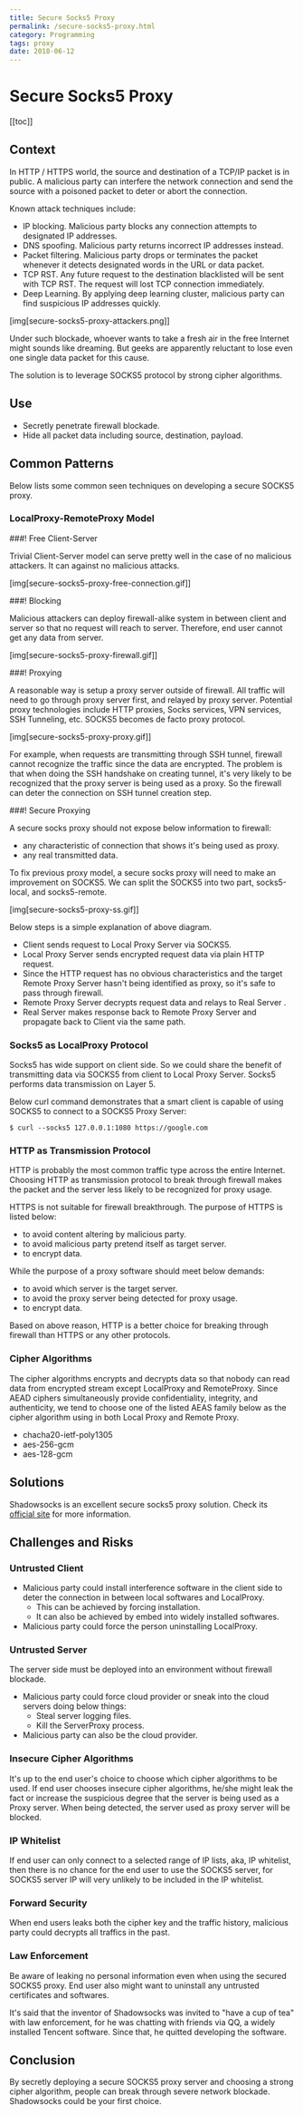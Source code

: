 ```yaml
---
title: Secure Socks5 Proxy
permalink: /secure-socks5-proxy.html
category: Programming
tags: proxy
date: 2018-06-12
---
```


# Secure Socks5 Proxy

[[toc]]

## Context

In HTTP / HTTPS world, the source and  destination of a TCP/IP packet is in public. A malicious party can interfere the network connection and send the source with a poisoned packet to deter or abort the connection.

Known attack techniques include:

* IP blocking. Malicious party blocks any connection attempts to designated IP addresses.
* DNS spoofing. Malicious party returns incorrect IP addresses instead.
* Packet filtering. Malicious party drops or terminates the packet whenever it detects designated words in the URL or data packet.
* TCP RST. Any future request to the destination blacklisted will be sent with TCP RST. The request will lost TCP connection immediately.
* Deep Learning. By applying deep learning cluster, malicious party can find suspicious IP addresses quickly.

[img[secure-socks5-proxy-attackers.png]]

Under such blockade, whoever wants to take a fresh air in the free Internet might sounds like dreaming. But geeks are apparently reluctant to lose even one single data packet for this cause. 

The solution is to leverage SOCKS5 protocol by strong cipher algorithms.

## Use

* Secretly penetrate firewall blockade.
* Hide all packet data including source, destination, payload.

## Common Patterns

Below lists some common seen techniques on developing a secure SOCKS5 proxy.

### LocalProxy-RemoteProxy Model

###! Free Client-Server

Trivial Client-Server model can serve pretty well in the case of no malicious attackers. It can against no malicious attacks.

[img[secure-socks5-proxy-free-connection.gif]]

###! Blocking

Malicious attackers can deploy firewall-alike system in between client and server so that no request will reach to server. Therefore, end user cannot get any data from server.

[img[secure-socks5-proxy-firewall.gif]]

###! Proxying

A reasonable way is setup a proxy server outside of firewall. All traffic will need to go through proxy server first, and relayed by proxy server.
Potential proxy technologies include HTTP proxies, Socks services, VPN services, SSH Tunneling, etc. SOCKS5 becomes de facto proxy protocol.

[img[secure-socks5-proxy-proxy.gif]]

For example, when requests are transmitting through SSH tunnel, firewall cannot recognize the traffic since the data are encrypted. The problem is that when doing the SSH handshake on creating tunnel, it's very likely to be recognized that the proxy server is being used as a proxy. So the firewall can deter the connection on SSH tunnel creation step.

###! Secure Proxying

A secure socks proxy should not expose below information to firewall:

* any characteristic of connection that shows it's being used as proxy.
* any real transmitted data.

To fix previous proxy model, a secure socks proxy will need to make an improvement on SOCKS5. We can split the SOCKS5 into two part, socks5-local, and socks5-remote.

[img[secure-socks5-proxy-ss.gif]]

Below steps is a simple explanation of above diagram.

* Client sends request to Local Proxy Server via SOCKS5.
* Local Proxy Server sends encrypted request data via plain HTTP request.
* Since the HTTP request has no obvious characteristics and the target Remote Proxy Server hasn't being identified as proxy, so it's safe to pass through firewall.
* Remote Proxy Server decrypts request data and relays to Real Server .
* Real Server makes response back to Remote Proxy Server and propagate back to Client via the same path.

### Socks5 as LocalProxy Protocol

Socks5 has wide support on client side. So we could share the benefit of transmitting data via SOCKS5 from client to Local Proxy Server. Socks5 performs data transmission on Layer 5.

Below curl command demonstrates that a smart client is capable of using SOCKS5 to connect to a SOCKS5 Proxy Server:

```
$ curl --socks5 127.0.0.1:1080 https://google.com
```

### HTTP as Transmission Protocol

HTTP is probably the most common traffic type across the entire Internet. Choosing HTTP as transmission protocol to break through firewall makes the packet and the server less likely to be recognized for proxy usage.

HTTPS is not suitable for firewall breakthrough. The purpose of HTTPS is listed below:

* to avoid content altering by malicious party.
* to avoid malicious party pretend itself as target server.
* to encrypt data.

While the purpose of a proxy software should meet below demands:

* to avoid which server is the target server.
* to avoid the proxy server being detected for proxy usage.
* to encrypt data.

Based on above reason, HTTP is a better choice for breaking through firewall than HTTPS or any other protocols.

### Cipher Algorithms

The cipher algorithms encrypts and decrypts data so that nobody can read data from encrypted stream except LocalProxy and RemoteProxy. Since AEAD ciphers simultaneously provide confidentiality, integrity, and authenticity, we tend to choose one of the listed AEAS family below as the cipher algorithm using in both Local Proxy and Remote Proxy.

* chacha20-ietf-poly1305
* aes-256-gcm
* aes-128-gcm

## Solutions

Shadowsocks is an excellent secure socks5 proxy solution. Check its [official site](https://shadowsocks.org/en/index.html) for more information.

## Challenges and Risks

### Untrusted Client

* Malicious party could install interference software in the client side to deter the connection in between local softwares and LocalProxy.
    * This can be achieved by forcing installation.
    * It can also be achieved by embed into widely installed softwares.
* Malicious party could force the person uninstalling LocalProxy.

### Untrusted Server

The server side must be  deployed into an environment without firewall blockade.

* Malicious party could force cloud provider or sneak into the cloud servers doing below things:
    * Steal server logging files.
    * Kill the ServerProxy process.
* Malicious party can also be the cloud provider.

### Insecure Cipher Algorithms

It's up to the end user's choice to choose which cipher algorithms to be used. If end user chooses insecure cipher algorithms, he/she might leak the fact or increase the suspicious degree that the server is being used as a Proxy server. When being detected, the server used as proxy server will be blocked.

### IP Whitelist

If end user can only connect to a selected range of IP lists, aka, IP whitelist, then there is no chance for the end user to use the SOCKS5 server, for SOCKS5 server IP will very unlikely to be included in the IP whitelist.

### Forward Security

When end users leaks both the cipher key and the traffic history, malicious party could decrypts all traffics in the past.

### Law Enforcement

Be aware of leaking no personal information even when using the secured SOCKS5 proxy. End user also might want to uninstall any untrusted certificates and softwares.

It's said that the inventor of Shadowsocks was invited to "have a cup of tea" with law enforcement, for he was chatting with friends via QQ, a widely installed Tencent software. Since that, he quitted developing the software.

## Conclusion

By secretly deploying a secure SOCKS5 proxy server and choosing a strong cipher algorithm, people can break through severe network blockade. Shadowsocks could be your first choice.
